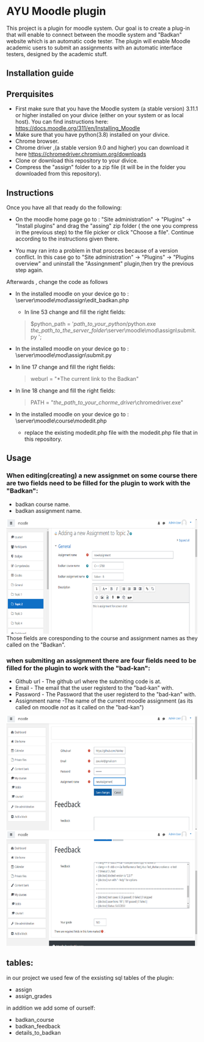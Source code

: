 # AYU Moodle plugin

This project is a plugin for moodle system.
Our goal is to create a plug-in that will enable to connect between the moodle system and "Badkan" website which is an automatic code tester.
The plugin will enable Moodle academic users to submit an assignments with an automatic interface testers, designed by the academic stuff.

## Installation guide

## Prerquisites
- First make sure that you have the Moodle system (a stable version) 3.11.1 or higher installed on your divice (either on your system or as local host).
  You can find instructions here: https://docs.moodle.org/311/en/Installing_Moodle
- Make sure that you have python(3.8) installed on your divice.
- Chrome browser.
- Chrome driver ,(a stable version 9.0 and higher) you can download it here https://chromedriver.chromium.org/downloads
- Clone or download this repository to your divice.
- Compress the "assign" folder to a zip file (it will be in the folder you downloaded from this repository).

## Instructions
Once you have all that ready do the following:
 
 - On the moodle home page go to : "Site administration" -> "Plugins" -> "Install plugins"
   and drag the "assing" zip folder ( the one you compress in the previous step) to the file picker or click "Choose a file".
   Continue according to the instructions given there.
   
 - You may ran into a problem in that procces because of a version conflict.
   In this case go to "Site administration" -> "Plugins" -> "Plugins overview"
   and uninstall the "Assingnment" plugin,then try the previous step again.
   
Afterwards , change the code as follows
 - In the installed moodle on your device go to : \server\moodle\mod\assign\edit_badkan.php 
   - In line 53 change and fill the right fields:
    > $python_path = '*path_to_your_python*/python.exe     *the_path_to_the_server_folder*\server\moodle\mod\assign\submit.py ';
     
 - In the installed moodle on your device go to : \server\moodle\mod\assign\submit.py

- In line 17 change and fill the right fields:
   > weburl  = "*The current link to the Badkan"


- In line 18 change and fill the right fields:
   > PATH = "*the_path_to_your_chorme_driver*\chromedriver.exe"

 - In the installed moodle on your device go to : \server\moodle\course\modedit.php
   - replace the existing modedit.php file with the modedit.php file that in this repository.
   

## Usage
  ### When editing(creating) a new assignmet on some course there are two fields need to be filled for the plugin to work with the "Badkan":
   - badkan course name.
   - badkan assignment name.
  <img width="500" height="300" src="https://github.com/YairAn/AYU-Moodle-Plugin/blob/main/images/s1.png"> 
  Those fields are coresponding to the course and assignment names as they called on the "Badkan".
  
  ### when submiting an assignment there are four fields need to be filled for the plugin to work with the "bad-kan":
   - Github url - The github url where the submiting code is at.
   - Email - The email that the user registerd to the "bad-kan" with.
   - Password - The Password that the user registerd to the "bad-kan" with.
   -  Assignment name -The name of the current moodle assignment (as its called on moodle *not* as it called on the "bad-kan") 
<img width="500" height="300" src="https://github.com/YairAn/AYU-Moodle-Plugin/blob/main/images/s2.png">
<img width="500" height="300" src="https://github.com/YairAn/AYU-Moodle-Plugin/blob/main/images/s3.png">


## tables:
in our project we used few of the exsisting sql tables of the plugin:
- assign
- assign_grades

in addition we add some of ourself:
- badkan_course
- badkan_feedback
- details_to_badkan

   
   
 
   

    


 
 

